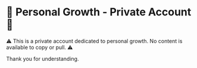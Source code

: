 # 🚨 Personal Growth - Private Account 🚨

⚠️ This is a private account dedicated to personal growth. No content is available to copy or pull. ⚠️

Thank you for understanding.
